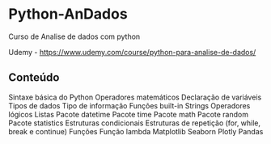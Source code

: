 # Python-AnDados
Curso de Analise de dados com python

Udemy -  https://www.udemy.com/course/python-para-analise-de-dados/

Conteúdo 
-----------------------
Sintaxe básica do Python
Operadores matemáticos
Declaração de variáveis
Tipos de dados
Tipo de informação
Funções built-in
Strings
Operadores lógicos
Listas
Pacote datetime
Pacote time
Pacote math
Pacote random
Pacote statistics
Estruturas condicionais
Estruturas de repetição (for, while, break e continue)
Funções
Função lambda
Matplotlib
Seaborn
Plotly
Pandas
